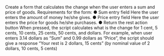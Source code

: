 Create a form that calculates the change when the user enters a sum
and price of goods. Requirements for the form:
● Sum entry field
Here the user enters the amount of money he/she gives.
● Price entry field
Here the user enters the price for goods he/she purchases.
● Return the rest action button
When pressed, the script calculates what is the change for 1 cent,
5 cents, 10 cents, 25 cents, 50 cents, and dollars. For example,
when user enters 3.14 dollars as “Sum” and 0.99 dollars as “Price”,
the script should give a response “Your rest is 2 dollars, 15 cents”
(by nominal value of 2 dollars, 10 cents, 5 cents)
